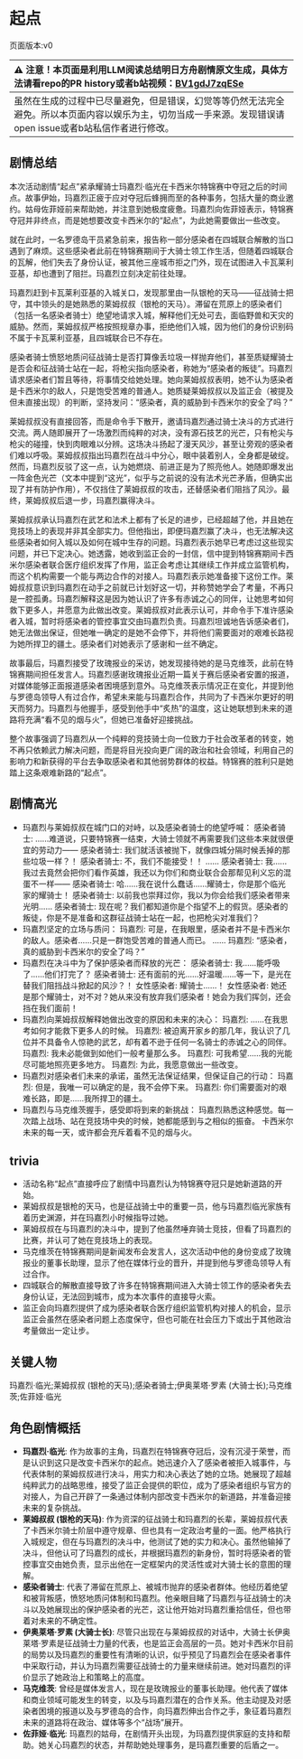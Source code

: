 # 起点
页面版本:v0
 

| :warning: 注意！本页面是利用LLM阅读总结明日方舟剧情原文生成，具体方法请看repo的PR history或者b站视频：[BV1gdJ7zqESe](https://www.bilibili.com/video/BV1gdJ7zqESe/)         |
|:----------------------------|
| 虽然在生成的过程中已尽量避免，但是错误，幻觉等等仍然无法完全避免。所以本页面内容以娱乐为主，切勿当成一手来源。发现错误请open issue或者b站私信作者进行修改。|



## 剧情总结
本次活动剧情“起点”紧承耀骑士玛嘉烈·临光在卡西米尔特锦赛中夺冠之后的时间点。故事伊始，玛嘉烈正疲于应对夺冠后蜂拥而至的各种事务，包括大量的商业邀约。姑母佐菲娅前来帮助她，并注意到她极度疲惫。玛嘉烈向佐菲娅表示，特锦赛夺冠并非终点，而是她想要改变卡西米尔的“起点”，为此她需要做出一些改变。

就在此时，一名罗德岛干员紧急前来，报告称一部分感染者在四城联合解散的当口遇到了麻烦。这些感染者此前在特锦赛期间于大骑士领工作生活，但随着四城联合的瓦解，他们失去了身份认证，被其他三座城市拒之门外，现在试图进入卡瓦莱利亚基，却也遭到了阻拦。玛嘉烈立刻决定前往处理。

玛嘉烈赶到卡瓦莱利亚基的入城关口，发现那里由一队银枪的天马——征战骑士把守，其中领头的是她熟悉的莱姆叔叔（银枪的天马）。滞留在荒原上的感染者们（包括一名感染者骑士）绝望地请求入城，解释他们无处可去，面临野兽和天灾的威胁。然而，莱姆叔叔严格按照规章办事，拒绝他们入城，因为他们的身份识别码不属于卡瓦莱利亚基，且四城联合已不存在。

感染者骑士愤怒地质问征战骑士是否打算像丢垃圾一样抛弃他们，甚至质疑耀骑士是否会和征战骑士站在一起，将枪尖指向感染者，称她为“感染者的叛徒”。玛嘉烈请求感染者们暂且等待，将事情交给她处理。她向莱姆叔叔表明，她不认为感染者是卡西米尔的敌人，只是饱受苦难的普通人。她质疑莱姆叔叔以及监正会（被提及但未直接出现）的判断，坚持发问：“感染者，真的威胁到卡西米尔的安全了吗？”

莱姆叔叔没有直接回答，而是命令手下散开，邀请玛嘉烈通过骑士决斗的方式进行交流。两人随即展开了一场激烈而纯粹的对决，没有源石技艺的光芒，只有枪尖与枪尖的碰撞，快到肉眼难以分辨。这场决斗扬起了漫天风沙，甚至让旁观的感染者们难以呼吸。莱姆叔叔指出玛嘉烈在战斗中分心，眼中装着别人，全身都是破绽。然而，玛嘉烈反驳了这一点，认为她燃烧、前进正是为了照亮他人。她随即爆发出一阵金色光芒（文本中提到“这光”，似乎与之前说的没有法术光芒矛盾，但确实出现了并有防护作用），不仅挡住了莱姆叔叔的攻击，还替感染者们阻挡了风沙。最终，莱姆叔叔后退一步，玛嘉烈赢得决斗。

莱姆叔叔承认玛嘉烈在武艺和法术上都有了长足的进步，已经超越了他，并且她在竞技场上的表现并非其全部实力。但他指出，即便玛嘉烈赢了决斗，也无法解决这些感染者如何入城以及如何在城中生存的问题。玛嘉烈表示她早已考虑过这些现实问题，并已下定决心。她透露，她收到监正会的一封信，信中提到特锦赛期间卡西米尔感染者联合医疗组织发挥了作用，监正会考虑让其继续工作并成立监管机构，而这个机构需要一个能与两边合作的对接人。玛嘉烈表示她准备接下这份工作。莱姆叔叔意识到玛嘉烈在动手之前就已计划好这一切，并称赞她学会了考量，不再只是一腔孤勇。玛嘉烈解释这是因为她认识了许多有赤诚之心的同伴，让她思考如何救下更多人，并愿意为此做出改变。莱姆叔叔对此表示认可，并命令手下准许感染者入城，暂时将感染者的管控事宜交由玛嘉烈负责。玛嘉烈坦诚地告诉感染者们，她无法做出保证，但她唯一确定的是她不会停下，并将他们需要面对的艰难长路视为她所捍卫的疆土。感染者们对她表示了感谢和一丝不确定。

故事最后，玛嘉烈接受了玫瑰报业的采访，她发现接待她的是马克维茨，此前在特锦赛期间担任发言人。玛嘉烈感谢玫瑰报业近期一篇关于赛后感染者安置的报道，对媒体能够正面报道感染者困境感到意外。马克维茨表示情况正在变化，并提到他与罗德岛领导人有过合作，希望未来能与玛嘉烈合作，共同为了卡西米尔更好的明天而努力。玛嘉烈与他握手，感受到他手中“炙热”的温度，这让她联想到未来的道路将充满“看不见的烟与火”，但她已准备好迎接挑战。

整个故事强调了玛嘉烈从一个纯粹的竞技骑士向一位致力于社会改革者的转变，她不再只依赖武力解决问题，而是将目光投向更广阔的政治和社会领域，利用自己的影响力和新获得的平台去争取感染者和其他弱势群体的权益。特锦赛的胜利只是她踏上这条艰难新路的“起点”。
## 剧情高光
*   玛嘉烈与莱姆叔叔在城门口的对峙，以及感染者骑士的绝望呼喊：
    感染者骑士: ......难道说，只要特锦赛一结束，大骑士领就不再需要我们这些本来就很便宜的劳动力——
    感染者骑士: 我们就活该被抛下，就像四城分隔时候丢掉的那些垃圾一样？！
    感染者骑士: 不，我们不能接受！！
    ......
    感染者骑士: 我......我过去竟然会把你们看作英雄，我还以为你们和商业联合会那帮见利义忘的混蛋不一样——
    感染者骑士: 哈......我在说什么蠢话......耀骑士，你是那个临光家的耀骑士！
    感染者骑士: 以前我也崇拜过你，我以为你会给我们感染者带来光明......
    感染者骑士: 现在呢？我们都知道你是个指望不上的假货。感染者的叛徒，你是不是准备和这群征战骑士站在一起，也把枪尖对准我们？
*   玛嘉烈坚定的立场与质问：
    玛嘉烈: 可是，在我眼里，感染者并不是卡西米尔的敌人。感染者......只是一群饱受苦难的普通人而已。
    ......
    玛嘉烈: “感染者，真的威胁到卡西米尔的安全了吗？”
*   玛嘉烈在决斗中为了保护感染者而释放的光芒：
    感染者骑士: 我......能呼吸了......他们打完了？
    感染者骑士: 还有面前的光......好温暖......等一下，是光在替我们阻挡战斗掀起的风沙？！
    女性感染者: 耀骑士......！
    女性感染者: 她还是那个耀骑士，对不对？她从来没有放弃我们感染者！她会为我们挥剑，还会挡在我们面前！
*   玛嘉烈向莱姆叔叔解释她做出改变的原因和未来的决心：
    玛嘉烈: ......在我思考如何才能救下更多人的时候。
    玛嘉烈: 被迫离开家乡的那几年，我认识了几位并不具备令人惊艳的武艺，却有着不逊于任何一名骑士的赤诚之心的同伴。
    玛嘉烈: 我未必能做到如他们一般考量那么多。
    玛嘉烈: 可我希望......我的光能尽可能地照亮更多地方。
    玛嘉烈: 为此，我愿意做出一些改变。
*   玛嘉烈对感染者们未来的承诺，虽然无法保证结果，但保证自己的行动：
    玛嘉烈: 但是，我唯一可以确定的是，我不会停下来。
    玛嘉烈: 你们需要面对的艰难长路，即是......我所捍卫的疆土。
*   玛嘉烈与马克维茨握手，感受即将到来的新挑战：
    玛嘉烈熟悉这种感觉。每一次踏上战场、站在竞技场中央的时候，她都能感到与之相似的振奋。
    卡西米尔未来的每一天，或许都会充斥着看不见的烟与火。
## trivia
*   活动名称“起点”直接呼应了剧情中玛嘉烈认为特锦赛夺冠只是她新道路的开始。
*   莱姆叔叔是银枪的天马，也是征战骑士中的重要一员，他与玛嘉烈临光家族有着历史渊源，并在玛嘉烈小时候指导过她。
*   莱姆叔叔在与玛嘉烈的决斗中，提到了他虽然唾弃骑士竞技，但看了玛嘉烈的比赛，并认可了她在竞技场上的表现。
*   马克维茨在特锦赛期间是新闻发布会发言人，这次活动中他的身份变成了玫瑰报业的董事长助理，显示了他在媒体行业的晋升，并提到他与罗德岛领导人有过合作。
*   四城联合的解散直接导致了许多在特锦赛期间进入大骑士领工作的感染者失去身份认证，无法回到城市，成为本次事件的直接导火索。
*   监正会向玛嘉烈提供了成为感染者联合医疗组织监管机构对接人的机会，显示监正会虽然在感染者问题上态度保守，但也可能在社会压力下或出于其他政治考量做出一定让步。
## 关键人物
玛嘉烈·临光;莱姆叔叔 (银枪的天马);感染者骑士;伊奥莱塔·罗素 (大骑士长);马克维茨;佐菲娅·临光
## 角色剧情概括
-   **玛嘉烈·临光**: 作为故事的主角，玛嘉烈在特锦赛夺冠后，没有沉浸于荣誉，而是认识到这只是改变卡西米尔的起点。她迅速介入了感染者被拒入城事件，与代表体制的莱姆叔叔进行决斗，用实力和决心表达了她的立场。她展现了超越纯粹武力的战略思维，接受了监正会提供的职位，成为了感染者组织与官方的对接人，为自己开辟了一条通过体制内部改变卡西米尔的新道路，并准备迎接未来的复杂挑战。
-   **莱姆叔叔 (银枪的天马)**: 作为资深的征战骑士和玛嘉烈的长辈，莱姆叔叔代表了卡西米尔骑士阶层中遵守规章、但也具有一定政治考量的一面。他严格执行入城规定，但在与玛嘉烈的决斗中，他测试了她的实力和决心。虽然他输掉了决斗，但他认可了玛嘉烈的成长，并根据玛嘉烈的新身份，暂时将感染者的管控事宜交由她负责，显示出他在一定框架内的灵活性或对大骑士长的意图的理解。
-   **感染者骑士**: 代表了滞留在荒原上、被城市抛弃的感染者群体。他经历着绝望和被背叛感，愤怒地质问体制和玛嘉烈。他亲眼目睹了玛嘉烈与征战骑士的决斗以及她展现出的保护感染者的光芒，这让他开始对玛嘉烈重拾信任，但也带着对未来的不确定性。
-   **伊奥莱塔·罗素 (大骑士长)**: 尽管只出现在与莱姆叔叔的对话中，大骑士长伊奥莱塔·罗素是征战骑士力量的代表，也是监正会高层的一员。她对卡西米尔目前的局势以及玛嘉烈的重要性有清晰的认识，似乎预见了玛嘉烈会在感染者事件中采取行动，并认为玛嘉烈需要征战骑士的力量来继续前进。她对玛嘉烈的评价显示了她政治上和策略上的高度。
-   **马克维茨**: 曾经是媒体发言人，现在是玫瑰报业的董事长助理。他代表了媒体和商业领域可能发生的转变，以及与玛嘉烈潜在的合作关系。他主动提及对感染者困境的报道以及与罗德岛的合作，向玛嘉烈伸出合作之手，象征着玛嘉烈未来的道路将在政治、媒体等多个“战场”展开。
-   **佐菲娅·临光**: 玛嘉烈的姑母，在剧情开头出现，为玛嘉烈提供家庭的支持和帮助。她关心玛嘉烈的状态，并帮助她处理事务，是玛嘉烈重要的后盾之一。
